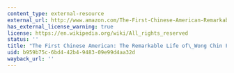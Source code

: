 ```yaml
---
content_type: external-resource
external_url: http://www.amazon.com/The-First-Chinese-American-Remarkable/dp/9888139908
has_external_license_warning: true
license: https://en.wikipedia.org/wiki/All_rights_reserved
status: ''
title: "The First Chinese American: The Remarkable Life of\_Wong Chin Foo"
uid: b959b75c-6bd4-42b4-9483-09e99d4aa32d
wayback_url: ''
---
```

